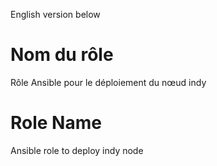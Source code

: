 English version below

Nom du rôle
=========

Rôle Ansible pour le déploiement du nœud indy

Role Name
=========

Ansible role to deploy indy node

